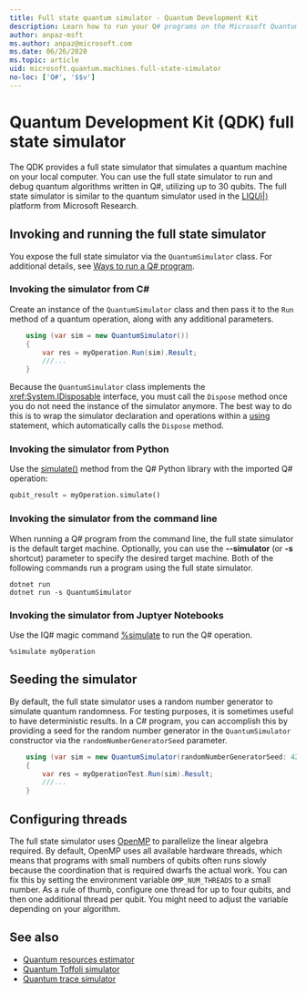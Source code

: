 ```yaml
---
title: Full state quantum simulator - Quantum Development Kit
description: Learn how to run your Q# programs on the Microsoft Quantum Development Kit full state simulator.
author: anpaz-msft
ms.author: anpaz@microsoft.com 
ms.date: 06/26/2020 
ms.topic: article
uid: microsoft.quantum.machines.full-state-simulator
no-loc: ['Q#', '$$v']
---
```


# Quantum Development Kit (QDK) full state simulator

The QDK provides a full state simulator that simulates a quantum machine on your local computer. You can use the full state simulator to run and debug quantum algorithms written in Q#, utilizing up to 30 qubits. The full state simulator is similar to the quantum simulator used in the  [LIQ$Ui|\rangle$](http://stationq.github.io/Liquid/) platform from Microsoft Research.

## Invoking and running the full state simulator

You expose the full state simulator via the `QuantumSimulator` class. For additional details, see [Ways to run a Q# program](xref:microsoft.quantum.guide.host-programs).

### Invoking the simulator from C#

Create an instance of the `QuantumSimulator` class and then pass it to the `Run` method
of a quantum operation, along with any additional parameters.
```csharp
    using (var sim = new QuantumSimulator())
    {
        var res = myOperation.Run(sim).Result;
        ///...
    }
```

Because the `QuantumSimulator` class implements the <xref:System.IDisposable> interface, you must call the `Dispose` method once you do not need the instance of the simulator anymore. The best way to do this is to wrap the simulator declaration and operations within a [using](https://docs.microsoft.com/dotnet/csharp/language-reference/keywords/using-statement) statement, which automatically calls the `Dispose` method.

### Invoking the simulator from Python

Use the [simulate()](https://docs.microsoft.com/python/qsharp-core/qsharp.loader.qsharpcallable) method from the Q# Python library with the imported Q# operation:

```python
qubit_result = myOperation.simulate()
```

### Invoking the simulator from the command line

When running a Q# program from the command line, the full state simulator is the default target machine. Optionally, you can use the **--simulator** (or **-s** shortcut) parameter to specify the desired target machine. Both of the following commands run a program using the full state simulator. 

```dotnetcli
dotnet run
dotnet run -s QuantumSimulator
```

### Invoking the simulator from Juptyer Notebooks

Use the IQ# magic command [%simulate](xref:microsoft.quantum.iqsharp.magic-ref.simulate) to run the Q# operation.

```
%simulate myOperation
```
## Seeding the simulator

By default, the full state simulator uses a random number generator to simulate quantum randomness. For testing purposes, it is sometimes useful to have deterministic results. In a C# program, you can accomplish this by providing a seed for the random number generator in the `QuantumSimulator` constructor via the `randomNumberGeneratorSeed` parameter.

```csharp
    using (var sim = new QuantumSimulator(randomNumberGeneratorSeed: 42))
    {
        var res = myOperationTest.Run(sim).Result;
        ///...
    }
```

## Configuring threads

The full state simulator uses [OpenMP](http://www.openmp.org/) to parallelize the linear algebra required. By default, OpenMP uses all available hardware threads, which means that programs with small numbers of qubits often runs slowly because the coordination that is required dwarfs the actual work. You can fix this by setting the environment variable `OMP_NUM_THREADS` to a small number. As a rule of thumb, configure one thread for up to four qubits, and then one additional thread per qubit. You might need to adjust the variable depending on your algorithm.

## See also

- [Quantum resources estimator](xref:microsoft.quantum.machines.resources-estimator)
- [Quantum Toffoli simulator](xref:microsoft.quantum.machines.toffoli-simulator)
- [Quantum trace simulator](xref:microsoft.quantum.machines.qc-trace-simulator.intro)